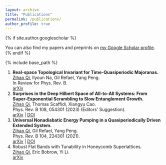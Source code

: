 ```yaml
---
layout: archive
title: "Publications"
permalink: /publications/
author_profile: true
---
```


{% if site.author.googlescholar %}
  <div class="wordwrap">You can also find my papers and preprints on <a href="{{site.author.googlescholar}}">my Google Scholar profile</a>.</div>
{% endif %}

{% include base_path %}

1. **Real-space Topological Invariant for Time-Quasiperiodic Majoranas.** <br>
   <ins>Zihao Qi</ins>, Ilyoun Na, Gil Refael, Yang Peng. <br>
   In Review for Phys. Rev. B. <br>
   [arXiv](https://arxiv.org/abs/2404.13129)
2. **Surprises in the Deep Hilbert Space of All-to-All Systems: From Super-Exponential Scrambling to Slow Entanglement Growth.** <br>
   <ins>Zihao Qi</ins>, Thomas Scaffidi, Xiangyu Cao. <br>
   Phys. Rev. B 108, 054301 (2023) (Editors' Suggestion). <br>
  [arXiv](https://arxiv.org/abs/2304.11138) | [DOI](https://journals.aps.org/prb/abstract/10.1103/PhysRevB.108.054301)
3. **Universal Nonadiabatic Energy Pumping in a Quasiperiodically Driven Extended System.** <br>
  <ins>Zihao Qi</ins>, Gil Refael, Yang Peng. <br>
  Phys. Rev. B 104, 224301 (2021). <br>
  [arXiv](https://arxiv.org/abs/2110.07757) | [DOI](https://journals.aps.org/prb/abstract/10.1103/PhysRevB.104.224301)  
4. Robust Flat Bands with Tunability in Honeycomb Superlattices. <br>
   <ins>Zihao Qi</ins>, Eric Bobrow, Yi Li. <br>
  [arXiv](https://arxiv.org/abs/2012.07806)
